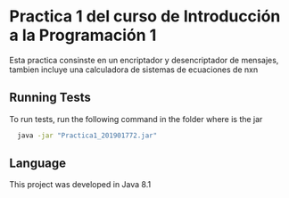 
# Practica 1 del curso de Introducción a la Programación 1

Esta practica consinste en un encriptador y desencriptador de mensajes, tambien incluye una calculadora de sistemas de ecuaciones de nxn




## Running Tests

To run tests, run the following command in the folder where is the jar

```bash
  java -jar "Practica1_201901772.jar" 
```

  
## Language

This project was developed in Java 8.1
